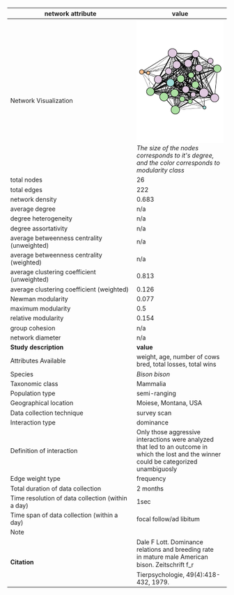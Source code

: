 network attribute|value
---|---
<img width=2500> Network Visualization | ![NetworkImage](/Networks/Network%20Visualizations/bison_lott_dominance.png) *The size of the nodes corresponds to it's degree, and the color corresponds to modularity class*
total nodes|26
total edges|222
network density|0.683
average degree|n/a
degree heterogeneity|n/a
degree assortativity|n/a
average betweenness centrality (unweighted)|n/a
average betweenness centrality (weighted)|n/a
average clustering coefficient (unweighted)|0.813
average clustering coefficient (weighted)|0.126
Newman modularity|0.077
maximum modularity|0.5
relative modularity|0.154
group cohesion|n/a
network diameter|n/a
**Study description**|**value**
Attributes Available|weight, age, number of cows bred, total losses, total wins
Species|*Bison bison*
Taxonomic class|Mammalia
Population type|semi-ranging
Geographical location|Moiese, Montana, USA
Data collection technique|survey scan
Interaction type|dominance
Definition of interaction|Only those aggressive interactions were analyzed that led to an outcome in which the lost and the winner could be categorized unambiguosly
Edge weight type|frequency
Total duration of data collection|2 months
Time resolution of data collection (within a day)|1sec
Time span of data collection (within a day)|focal follow/ad libitum
Note|
**Citation** | Dale F Lott. Dominance relations and breeding rate <br> in mature male American bison. Zeitschrift f_r <br> Tierpsychologie, 49(4):418-432, 1979.

